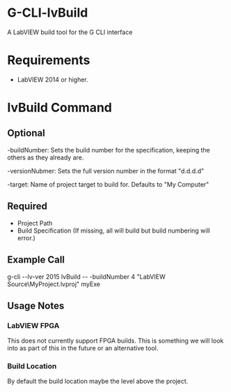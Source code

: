 # G-CLI-lvBuild
A LabVIEW build tool for the G CLI interface

# Requirements

* LabVIEW 2014 or higher.

# lvBuild Command

## Optional

-buildNumber: Sets the build number for the specification, keeping the others as they already are.

-versionNubmer: Sets the full version number in the format "d.d.d.d"

-target: Name of project target to build for. Defaults to "My Computer"

## Required

* Project Path
* Build Specification (If missing, all will build but build numbering will error.)

## Example Call

g-cli --lv-ver 2015 lvBuild -- -buildNumber 4 "LabVIEW Source\MyProject.lvproj" myExe

## Usage Notes

### LabVIEW FPGA

This does not currently support FPGA builds. This is something we will look into as part of this in the future or an alternative tool.

### Build Location

By default the build location maybe the level above the project.


